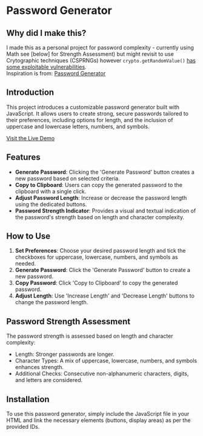 # Password Generator

## Why did I make this?
I made this as a personal project for password complexity - currently using Math see [below] for Strength Assessment) but might revisit to use Crytographic techniques (CSPRNGs) however `crypto.getRandomValue()` [has some exploitable vulnerabilities](https://security.snyk.io/package/npm/crypto-random-string).   
Inspiration is from: [Password Generator](https://passwordsgenerator.net/old.php)

## Introduction

This project introduces a customizable password generator built with JavaScript. It allows users to create strong, secure passwords tailored to their preferences, including options for length, and the inclusion of uppercase and lowercase letters, numbers, and symbols. 

[Visit the Live Demo](https://relishablez.github.io/PassGen/)

## Features

- **Generate Password**: Clicking the 'Generate Password' button creates a new password based on selected criteria.
- **Copy to Clipboard**: Users can copy the generated password to the clipboard with a single click.
- **Adjust Password Length**: Increase or decrease the password length using the dedicated buttons.
- **Password Strength Indicator**: Provides a visual and textual indication of the password's strength based on length and character complexity.

## How to Use

1. **Set Preferences**: Choose your desired password length and tick the checkboxes for uppercase, lowercase, numbers, and symbols as needed.
2. **Generate Password**: Click the 'Generate Password' button to create a new password.
3. **Copy Password**: Click 'Copy to Clipboard' to copy the generated password.
4. **Adjust Length**: Use 'Increase Length' and 'Decrease Length' buttons to change the password length.

## Password Strength Assessment

The password strength is assessed based on length and character complexity:

- Length: Stronger passwords are longer.
- Character Types: A mix of uppercase, lowercase, numbers, and symbols enhances strength.
- Additional Checks: Consecutive non-alphanumeric characters, digits, and letters are considered.

## Installation

To use this password generator, simply include the JavaScript file in your HTML and link the necessary elements (buttons, display areas) as per the provided IDs.
